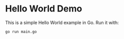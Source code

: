 # Hello World Demo
This is a simple Hello World example in Go.
Run it with:
```sh
go run main.go
```
